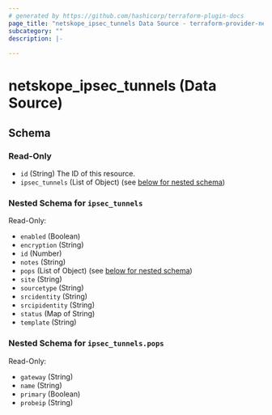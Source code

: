 ```yaml
---
# generated by https://github.com/hashicorp/terraform-plugin-docs
page_title: "netskope_ipsec_tunnels Data Source - terraform-provider-netskope"
subcategory: ""
description: |-
  
---
```


# netskope_ipsec_tunnels (Data Source)





<!-- schema generated by tfplugindocs -->
## Schema

### Read-Only

- `id` (String) The ID of this resource.
- `ipsec_tunnels` (List of Object) (see [below for nested schema](#nestedatt--ipsec_tunnels))

<a id="nestedatt--ipsec_tunnels"></a>
### Nested Schema for `ipsec_tunnels`

Read-Only:

- `enabled` (Boolean)
- `encryption` (String)
- `id` (Number)
- `notes` (String)
- `pops` (List of Object) (see [below for nested schema](#nestedobjatt--ipsec_tunnels--pops))
- `site` (String)
- `sourcetype` (String)
- `srcidentity` (String)
- `srcipidentity` (String)
- `status` (Map of String)
- `template` (String)

<a id="nestedobjatt--ipsec_tunnels--pops"></a>
### Nested Schema for `ipsec_tunnels.pops`

Read-Only:

- `gateway` (String)
- `name` (String)
- `primary` (Boolean)
- `probeip` (String)
